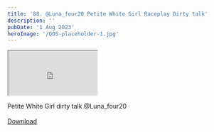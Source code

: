 ```yaml
---
title: '88. @Luna_four20 Petite White Girl Raceplay Dirty talk'
description: ''
pubDate: '1 Aug 2023'
heroImage: '/QOS-placeholder-1.jpg'
---
```

<iframe src="https://drive.google.com/file/d/1ykM1gO2kCc9565GJfRSl_5W9_p-Z0FN7/preview" width="200" height="100" allow="autoplay" allowfullscreen="allowfullscreen"></iframe>

Petite White Girl dirty talk @Luna_four20
<br>
<br>
<a class="read_more" href="https://drive.google.com/file/d/1ykM1gO2kCc9565GJfRSl_5W9_p-Z0FN7/view?usp=sharing">Download</a>